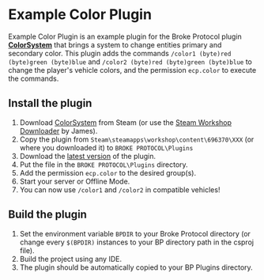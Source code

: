 # Example Color Plugin

Example Color Plugin is an example plugin for the Broke Protocol plugin **[ColorSystem](#)** that brings a system to change entities primary and secondary color.
This plugin adds the commands `/color1 (byte)red (byte)green (byte)blue` and `/color2 (byte)red (byte)green (byte)blue` to change the player's vehicle colors, and the permission `ecp.color` to execute the commands.

## Install the plugin
1. Download [ColorSystem](#) from Steam (or use the [Steam Workshop Downloader](https://james121op.me/toolbox/steamworkshopdownloader/) by James).
2. Copy the plugin from `Steam\steamapps\workshop\content\696370\XXX` (or where you downloaded it) to `BROKE PROTOCOL\Plugins`
3. Download the [latest version](#) of the plugin.
4. Put the file in the `BROKE PROTOCOL\Plugins` directory.
5. Add the permission `ecp.color` to the desired group(s).
6. Start your server or Offline Mode.
7. You can now use `/color1` and `/color2` in compatible vehicles!

## Build the plugin
1. Set the environment variable `BPDIR` to your Broke Protocol directory (or change every `$(BPDIR)` instances to your BP directory path in the csproj file).
2. Build the project using any IDE.
3. The plugin should be automatically copied to your BP Plugins directory.